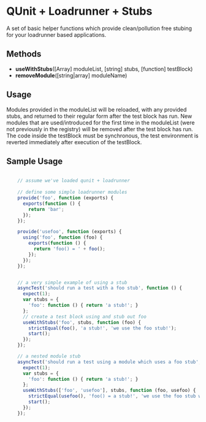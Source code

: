 QUnit + Loadrunner + Stubs
====================
A set of basic helper functions which provide clean/pollution free stubing for your loadrunner based applications.

Methods
-------------------   

 - **useWithStubs**([Array] moduleList, [string] stubs, [function] testBlock)
 - **removeModule**([string|array] moduleName)

Usage
-------------------
Modules provided in the moduleList will be reloaded, with any provided stubs, and returned to their regular form after the test block has run.
New modules that are used/introduced for the first time in the moduleList (were not previously in the registry) will be removed after the test block has run.
The code inside the testBlock must be synchronous, the test environment is reverted immediately after execution of the testBlock.

Sample Usage
-------------------
```javascript

    // assume we've loaded qunit + loadrunner
    
    // define some simple loadrunner modules
    provide('foo', function (exports) {
      exports(function () {
        return 'bar';
      });
    });

    provide('usefoo', function (exports) {
      using('foo', function (foo) {
        exports(function () {
          return 'foo() = ' + foo();
        });
      });
    });


    // a very simple example of using a stub
    asyncTest('should run a test with a foo stub', function () {
      expect(1);
      var stubs = {
        'foo': function () { return 'a stub!'; }
      };
      // create a test block using and stub out foo
      useWithStubs('foo', stubs, function (foo) {
        strictEqual(foo(), 'a stub!', 'we use the foo stub!');
        start();
      });
    });

    // a nested module stub
    asyncTest('should run a test using a module which uses a foo stub', function () {
      expect(1);
      var stubs = {
        'foo': function () { return 'a stub!'; }
      };
      useWithStubs(['foo', 'usefoo'], stubs, function (foo, usefoo) {
        strictEqual(usefoo(), 'foo() = a stub!', 'we use the foo stub with the real usefoo!');
        start();
      });
    });


```
  